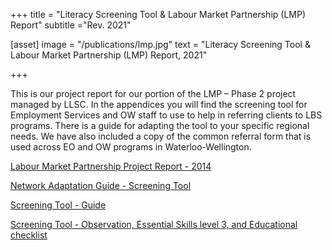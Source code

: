 +++
title = "Literacy Screening Tool & Labour Market Partnership (LMP) Report"
subtitle ="Rev. 2021"

[asset]
  image = "/publications/lmp.jpg"
  text = "Literacy Screening Tool & Labour Market Partnership (LMP) Report, 2021"


+++

This is our project report for our portion of the LMP – Phase 2 project managed by LLSC.  In the appendices you will find the screening tool for Employment Services and OW staff to use to help in referring clients to LBS programs.  There is a guide for adapting the tool to your specific regional needs.  We have also included a copy of the common referral form that is used across EO and OW programs in Waterloo-Wellington.  
  
[Labour Market Partnership Project Report - 2014](../../../pdf/labour-market-partnership-project-report-2014.pdf)  
  
[Network Adaptation Guide - Screening Tool](../../../pdf/network-adaptation-guide-screening-tool.pdf)  
  
[Screening Tool - Guide](../../../pdf/screening-tool-guide.pdf)  
  
[Screening Tool - Observation, Essential Skills level 3, and Educational checklist](../../../pdf/screening-tool-observation-essential-skills-level-3-and-educational-checklist.pdf)